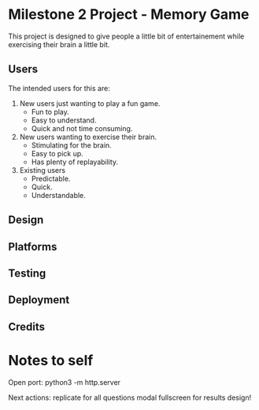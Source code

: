 # Milestone 2 Project - Memory Game

This project is designed to give people a little bit of entertainement while exercising their brain a little bit.

## Users 

The intended users for this are:
1. New users just wanting to play a fun game.
    - Fun to play.
    - Easy to understand.
    - Quick and not time consuming.
2. New users wanting to exercise their brain.
    - Stimulating for the brain.
    - Easy to pick up.
    - Has plenty of replayability.
3. Existing users
    - Predictable.
    - Quick.
    - Understandable.

## Design


## Platforms


## Testing


## Deployment


## Credits


# Notes to self
Open port: python3 -m http.server

Next actions:
replicate for all questions
modal fullscreen for results 
design!